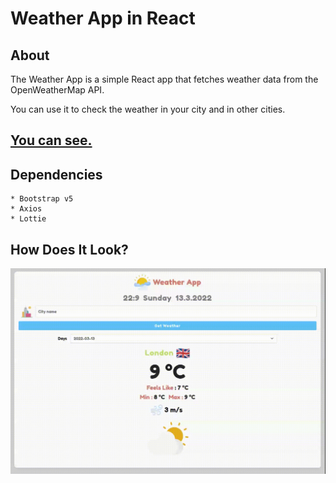# Weather App in React

## About

The Weather App is a simple React app that fetches weather data from the OpenWeatherMap API.

You can use it to check the weather in your city and in other cities.
## [You can see.](https://weather-app-in-reactjs.netlify.app/)

## Dependencies
    * Bootstrap v5
    * Axios
    * Lottie

## How Does It Look?

![](src/assets/weatherapp.gif)
